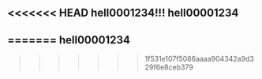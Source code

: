 <<<<<<< HEAD
hell0001234!!!
hell00001234
------------
=======
hell00001234
------------
>>>>>>> 1f531e107f5086aaaa904342a9d329f6e8ceb379
